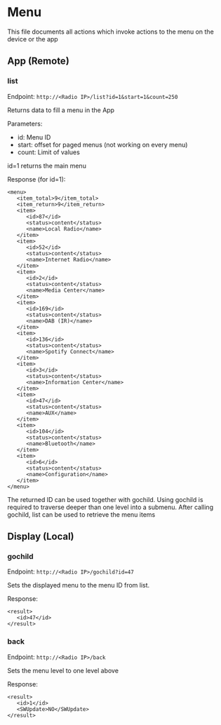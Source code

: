 # Menu
This file documents all actions which invoke actions to the menu on the device or the app

## App (Remote)
### list
Endpoint: ```http://<Radio IP>/list?id=1&start=1&count=250```

Returns data to fill a menu in the App

Parameters:
* id: Menu ID
* start: offset for paged menus (not working on every menu)
* count: Limit of values

id=1 returns the main menu

Response (for id=1):
```
<menu>
   <item_total>9</item_total>
   <item_return>9</item_return>
   <item>
      <id>87</id>
      <status>content</status>
      <name>Local Radio</name>
   </item>
   <item>
      <id>52</id>
      <status>content</status>
      <name>Internet Radio</name>
   </item>
   <item>
      <id>2</id>
      <status>content</status>
      <name>Media Center</name>
   </item>
   <item>
      <id>169</id>
      <status>content</status>
      <name>DAB (IR)</name>
   </item>
   <item>
      <id>136</id>
      <status>content</status>
      <name>Spotify Connect</name>
   </item>
   <item>
      <id>3</id>
      <status>content</status>
      <name>Information Center</name>
   </item>
   <item>
      <id>47</id>
      <status>content</status>
      <name>AUX</name>
   </item>
   <item>
      <id>104</id>
      <status>content</status>
      <name>Bluetooth</name>
   </item>
   <item>
      <id>6</id>
      <status>content</status>
      <name>Configuration</name>
   </item>
</menu>
```
The returned ID can be used together with gochild. Using gochild is required to traverse deeper than one level into a submenu. After calling gochild, list can be used to retrieve the menu items

## Display (Local)
### gochild
Endpoint: ```http://<Radio IP>/gochild?id=47```

Sets the displayed menu to the menu ID from list.

Response:
```
<result>
   <id>47</id>
</result>
```
### back
Endpoint: ```http://<Radio IP>/back```

Sets the menu level to one level above

Response:
```
<result>
   <id>1</id>
   <SWUpdate>NO</SWUpdate>
</result>
```
